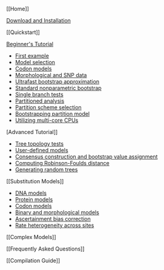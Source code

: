 [[Home]]

[Download and Installation](Installation)

[[Quickstart]]

[Beginner's Tutorial](Tutorial)

- [First example](Tutorial#first-running-example)
- [Model selection](Tutorial#choosing-the-right-substitution-model)
- [Codon models](Tutorial#codon-models)
- [Morphological and SNP data](Tutorial#binary-morphological-and-snp-data)
- [Ultrafast bootstrap approximation](Tutorial#assessing-branch-supports-with-ultrafast-bootstrap-approximation)
- [Standard nonparametric bootstrap](Tutorial#assessing-branch-supports-with--standard-nonparametric-bootstrap)
- [Single branch tests](Tutorial#assessing-branch-supports-with-single-branch-tests)
- [Partitioned analysis](Tutorial#partitioned-analysis-for-multi-gene-alignments)
- [Partition scheme selection](Tutorial#choosing-the-right-partitioning-scheme)
- [Bootstrapping partition model](Tutorial#ultrafast-bootstrapping-with-partition-model)
- [Utilizing multi-core CPUs](Tutorial#utilizing-multi-core-cpus)

[Advanced Tutorial]]

- [Tree topology tests](Advanced-Tutorial#tree-topology-tests)
- [User-defined models](Advanced-Tutorial#user-defined-substitution-models)
- [Consensus construction and bootstrap value assignment](Advanced-Tutorial#consensus-construction-and-bootstrap-value-assignment)
- [Computing Robinson-Foulds distance](Advanced-Tutorial#computing-robinson-foulds-distance-between-trees)
- [Generating random trees](Advanced-Tutorial#generating-random-trees)

[[Substitution Models]]

- [DNA models](Substitution-Models#dna-models)
- [Protein models](Substitution-Models#protein-models)
- [Codon models](Substitution-Models#codon-models)
- [Binary and morphological models](Substitution-Models#binary-and-morphological-models)
- [Ascertainment bias correction](Substitution-Models#ascertainment-bias-correction)
- [Rate heterogeneity across sites](Substitution-Models#rate-heterogeneity-across-sites)

[[Complex Models]]

[[Frequently Asked Questions]]

[[Compilation Guide]]
